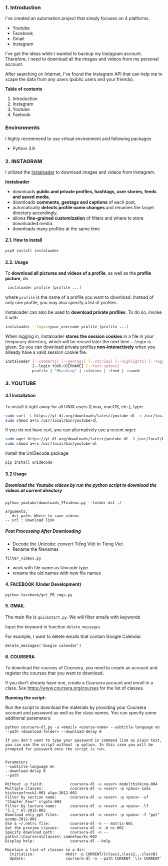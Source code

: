 ### 1. Introduction

I've created an automation project that simply focuses on 4 platforms. 

* Youtube
* Facebook
* Gmail
* Instagram

I've got the ideas while I wanted to backup my Instagram account. Therefore, I need to download all the images and videos from my personal account. 

After searching on Internet, I've found the Instagram API that can help me to scape the data from any users (public users and your friends). 

**Table of contents**

1. Introduction
2. Instagram
3. Youtube
4. Faebook

### Environments

I highly recommend to use virtual environment and following packages

* Python 3.6

### 2. INSTAGRAM

I utilized the [Instaloader](https://github.com/instaloader/instaloader) to download images and videos from Instagram. 

**Instaloader**

- downloads **public and private profiles, hashtags, user stories, feeds and saved media**,
- downloads **comments, geotags and captions** of each post,
- automatically **detects profile name changes** and renames the target directory accordingly,
- allows **fine-grained customization** of filters and where to store downloaded media.
- downloads many profiles at the same time

#### 2.1. How to install

```bash
pip3 install instaloader
```

#### 2.2. Usage

To **download all pictures and videos of a profile**, as well as the **profile picture**, do

```bash
 instaloader profile [profile ...]
```

where `profile` is the name of a profile you want to download. Instead of only one profile, you may also specify a list of profiles.

Instaloader can also be used to **download private profiles**. To do so, invoke it with

```bash
instaloader --login=your_username profile [profile ...]
```

When logging in, Instaloader **stores the session cookies** in a file in your temporary directory, which will be reused later the next time `--login` is given. So you can download private profiles **non-interactively** when you already have a valid session cookie file.

```bash
instaloader [--comments] [--geotags] [--stories] [--highlights] [--tagged]
            [--login YOUR-USERNAME] [--fast-update]
            profile | "#hashtag" | :stories | :feed | :saved
```



### 3. YOUTUBE

#### 3.1 Installation

To install it right away for all UNIX users (Linux, macOS, etc.), type:
```bash
sudo curl -L https://yt-dl.org/downloads/latest/youtube-dl -o /usr/local/bin/youtube-dl
sudo chmod a+rx /usr/local/bin/youtube-dl
```

If you do not have curl, you can alternatively use a recent wget:

```bash
sudo wget https://yt-dl.org/downloads/latest/youtube-dl -O /usr/local/bin/youtube-dl
sudo chmod a+rx /usr/local/bin/youtube-dl
```
Install the UniDecode package
```bash
pip install unidecode
```
#### 3.2 Usage

##### Download the Youtube videos by run the python script to download the videos at current directory

```
python youtube/downloads_YTvideos.py --folder-dst ./ 
```

```
arguments:
-- dst_path: Where to save videos
-- url : Download link
```

##### Post Processing After Downloading

* Decode the Unicode: convert Tiếng Việt to Tieng Viet
* Rename the filenames 

`filter_videos.py`

* work with file name as Unicode type
* rename the old names with new file names

#### 4. FACEBOOK (Under Development)

```
python facebook/get_FB_imgs.py
```

#### 5. GMAIL

The main file is `quickstart.py`. We will filter emails with keywords

Input the keyword in function `delete_messages`

For example, I want to delete emails that contain Google Calendar. 

```
delete_messages('Google calendar')
```

#### 6. COURSERA



To download the courses of Coursera, you need to create an account and register the courses that you want to download. 

If you don't already have one, create a Coursera account and enroll in a class. See https://www.coursera.org/courses for the list of classes.

**Running the script:** 

Run the script to download the materials by providing your Coursera account and password as well as the class names. You can specify some additional parameters:

```
python coursera-dl.py -u <email> <course-name> --subtitle-language en --path <download-folder> --download-delay 0 
```

```
If you don't want to type your password in command line as plain text, you can use the script without -p option. In this case you will be prompted for password once the script is run.


Parameters
--subtitle-language en
--download-delay 0 
--path 
```

```
Without -p field:            coursera-dl -u <user> modelthinking-004
Multiple classes:            coursera-dl -u <user> -p <pass> saas historyofrock1-001 algo-2012-002
Filter by section name:      coursera-dl -u <user> -p <pass> -sf "Chapter_Four" crypto-004
Filter by lecture name:      coursera-dl -u <user> -p <pass> -lf "3.1_" ml-2012-002
Download only ppt files:     coursera-dl -u <user> -p <pass> -f "ppt" qcomp-2012-001
Use a ~/.netrc file:         coursera-dl -n -- matrix-001
Get the preview classes:     coursera-dl -n -b ni-001
Specify download path:       coursera-dl -n --path=C:\Coursera\Classes\ comnetworks-002
Display help:                coursera-dl --help

Maintain a list of classes in a dir:
  Initialize:              mkdir -p CURRENT/{class1,class2,..classN}
  Update:                  coursera-dl -n --path CURRENT `\ls CURRENT`
```

